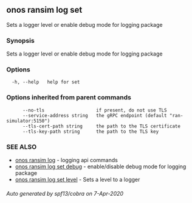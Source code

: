 ## onos ransim log set

Sets a logger level or enable debug mode for logging package

### Synopsis

Sets a logger level or enable debug mode for logging package

### Options

```
  -h, --help   help for set
```

### Options inherited from parent commands

```
      --no-tls                   if present, do not use TLS
      --service-address string   the gRPC endpoint (default "ran-simulator:5150")
      --tls-cert-path string     the path to the TLS certificate
      --tls-key-path string      the path to the TLS key
```

### SEE ALSO

* [onos ransim log](onos_ransim_log.md)	 - logging api commands
* [onos ransim log set debug](onos_ransim_log_set_debug.md)	 - enable/disable debug mode for logging package
* [onos ransim log set level](onos_ransim_log_set_level.md)	 - Sets a level to a logger

###### Auto generated by spf13/cobra on 7-Apr-2020

